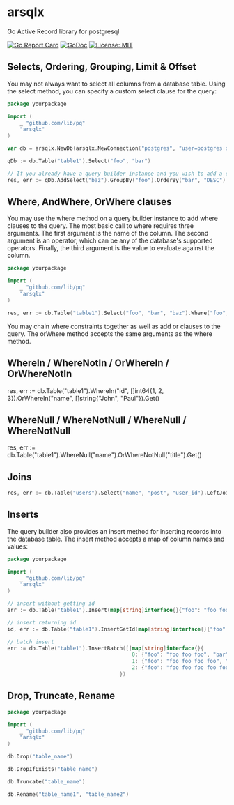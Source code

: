 # arsqlx
Go Active Record library for postgresql

[![Go Report Card](https://goreportcard.com/badge/github.com/arthurkushman/arsqlx)](https://goreportcard.com/report/github.com/arthurkushman/arsqlx)
[![GoDoc](https://github.com/golang/gddo/blob/c782c79e0a3c3282dacdaaebeff9e6fd99cb2919/gddo-server/assets/status.svg)](https://godoc.org/github.com/arthurkushman/arsqlx)
[![License: MIT](https://img.shields.io/badge/License-MIT-blue.svg)](https://opensource.org/licenses/MIT)

## Selects, Ordering, Grouping, Limit & Offset

You may not always want to select all columns from a database table. Using the select method, you can specify a custom select clause for the query:

```go
package yourpackage

import (
	_ "github.com/lib/pq"
	"arsqlx"
) 

var db = arsqlx.NewDb(arsqlx.NewConnection("postgres", "user=postgres dbname=postgres password=postgres sslmode=disable"))

qDb := db.Table("table1").Select("foo", "bar")

// If you already have a query builder instance and you wish to add a column to its existing select clause, you may use the addSelect method:
res, err := qDb.AddSelect("baz").GroupBy("foo").OrderBy("bar", "DESC").Limit(15).Offset(5).Get()
```

## Where, AndWhere, OrWhere clauses
You may use the where method on a query builder instance to add where clauses to the query. 
The most basic call to where requires three arguments. 
The first argument is the name of the column. 
The second argument is an operator, which can be any of the database's supported operators. 
Finally, the third argument is the value to evaluate against the column.

```go
package yourpackage

import (
	_ "github.com/lib/pq"
	"arsqlx"
)

res, err := db.Table("table1").Select("foo", "bar", "baz").Where("foo", "=", cmp).AndWhere("bar", "!=", "foo").OrWhere("baz", "=", 123).Get()
```

You may chain where constraints together as well as add or clauses to the query. 
The orWhere method accepts the same arguments as the where method.

## WhereIn / WhereNotIn / OrWhereIn / OrWhereNotIn

res, err := db.Table("table1").WhereIn("id", []int64{1, 2, 3}).OrWhereIn("name", []string{"John", "Paul"}).Get()

## WhereNull / WhereNotNull / WhereNull / WhereNotNull 

res, err := db.Table("table1").WhereNull("name").OrWhereNotNull("title").Get()

## Joins
```go
res, err := db.Table("users").Select("name", "post", "user_id").LeftJoin("posts", "users.id", "=", "posts.user_id").Get()
```

## Inserts

The query builder also provides an insert method for inserting records into the database table. 
The insert method accepts a map of column names and values:

```go
package yourpackage

import (
	_ "github.com/lib/pq"
	"arsqlx"
)

// insert without getting id
err := db.Table("table1").Insert(map[string]interface{}{"foo": "foo foo foo", "bar": "bar bar bar", "baz": int64(123)})

// insert returning id
id, err := db.Table("table1").InsertGetId(map[string]interface{}{"foo": "foo foo foo", "bar": "bar bar bar", "baz": int64(123)})

// batch insert 
err := db.Table("table1").InsertBatch([]map[string]interface{}{
                                    	0: {"foo": "foo foo foo", "bar": "bar bar bar", "baz": 123},
                                    	1: {"foo": "foo foo foo foo", "bar": "bar bar bar bar", "baz": 1234},
                                    	2: {"foo": "foo foo foo foo foo", "bar": "bar bar bar bar bar", "baz": 12345},
                                    })
```

## Drop, Truncate, Rename
```go
package yourpackage

import (
	_ "github.com/lib/pq"
	"arsqlx"
)

db.Drop("table_name")

db.DropIfExists("table_name")

db.Truncate("table_name")

db.Rename("table_name1", "table_name2")
```